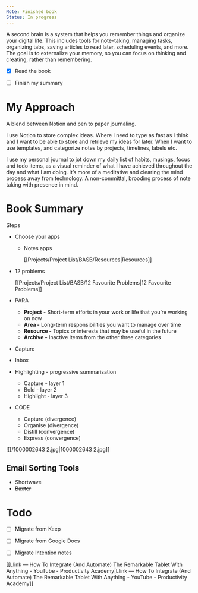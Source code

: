 ```yaml
---
Note: Finished book
Status: In progress
---
```

A second brain is a system that helps you remember things and organize your digital life. This includes tools for note-taking, managing tasks, organizing tabs, saving articles to read later, scheduling events, and more. The goal is to externalize your memory, so you can focus on thinking and creating, rather than remembering.

  

- [x] Read the book
- [ ] Finish my summary

  

# My Approach

A blend between Notion and pen to paper journaling.

I use Notion to store complex ideas. Where I need to type as fast as I think and I want to be able to store and retrieve my ideas for later. When I want to use templates, and categorize notes by projects, timelines, labels etc.

I use my personal journal to jot down my daily list of habits, musings, focus and todo items, as a visual reminder of what I have achieved throughout the day and what I am doing. It’s more of a meditative and clearing the mind process away from technology. A non-committal, brooding process of note taking with presence in mind.

# Book Summary

Steps

- Choose your apps
    - Notes apps
        
        [[Projects/Project List/BASB/Resources|Resources]]
        
- 12 problems
    
    [[Projects/Project List/BASB/12 Favourite Problems|12 Favourite Problems]]
    
- PARA
    - **Project** - Short-term efforts in your work or life that you’re working on now
    - **Area -** Long-term responsibilities you want to manage over time
    - **Resource -** Topics or interests that may be useful in the future
    - **Archive -** Inactive items from the other three categories
- Capture
- Inbox
- Highlighting - progressive summarisation
    - Capture - layer 1
    - Bold - layer 2
    - Highlight - layer 3
- CODE
    - Capture (divergence)
    - Organise (divergence)
    - Distill (convergence)
    - Express (convergence)

![[/1000002643 2.jpg|1000002643 2.jpg]]

  

## Email Sorting Tools

- Shortwave
- ~~Baxter~~

# Todo

- [ ] Migrate from Keep
- [ ] Migrate from Google Docs
- [ ] Migrate Intention notes

  

[[Llink — How To Integrate (And Automate) The Remarkable Tablet With Anything - YouTube - Productivity Academy|Llink — How To Integrate (And Automate) The Remarkable Tablet With Anything - YouTube - Productivity Academy]]